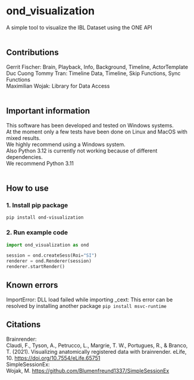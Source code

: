# ond_visualization
A simple tool to visualize the IBL Dataset using the ONE API <br>
<br>
## Contributions
Gerrit Fischer: Brain, Playback, Info, Background, Timeline, ActorTemplate <br>
Duc Cuong Tommy Tran: Timeline Data, Timeline, Skip Functions, Sync Functions <br>
Maximilian Wojak: Library for Data Access <br>
<br>
## Important information
This software has been developed and tested on Windows systems. <br>
At the moment only a few tests have been done on Linux and MacOS with mixed results. <br>
We highly recommend using a Windows system. <br>
Also Python 3.12 is currently not working because of different dependencies. <br>
We recommend Python 3.11 <br>
<br>
## How to use
### 1. Install pip package
```
pip install ond-visualization
```
### 2. Run example code
```py
import ond_visualization as ond

session = ond.createSess(Roi="SI")
renderer = ond.Renderer(session)
renderer.startRender()
```
## Known errors
ImportError: DLL load failed while importing _cext:
This error can be resolved by installing another package
``` pip install msvc-runtime ```

## Citations  
Brainrender: <br>
Claudi, F., Tyson, A., Petrucco, L., Margrie, T. W., Portugues, R., & Branco, T. (2021). Visualizing anatomically registered data with brainrender. eLife, 10. https://doi.org/10.7554/eLife.65751 <br>
SimpleSessionEx: <br>
Wojak, M. https://github.com/Blumenfreund1337/SimpleSessionEx
